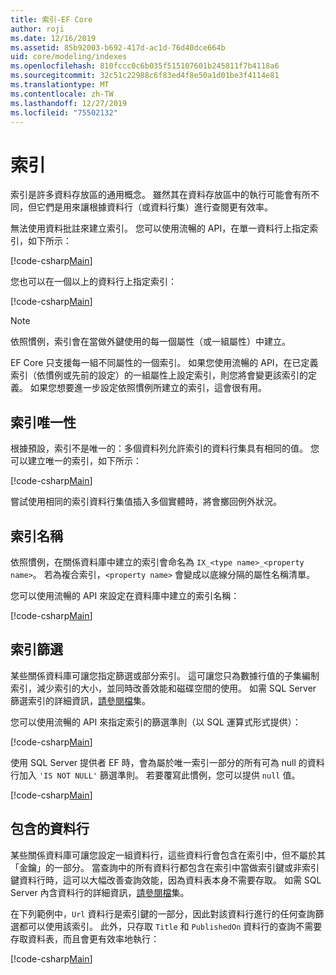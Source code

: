 ```yaml
---
title: 索引-EF Core
author: roji
ms.date: 12/16/2019
ms.assetid: 85b92003-b692-417d-ac1d-76d40dce664b
uid: core/modeling/indexes
ms.openlocfilehash: 810fccc0c6b035f515107601b245811f7b4118a6
ms.sourcegitcommit: 32c51c22988c6f83ed4f8e50a1d01be3f4114e81
ms.translationtype: MT
ms.contentlocale: zh-TW
ms.lasthandoff: 12/27/2019
ms.locfileid: "75502132"
---
```

# <a name="indexes"></a>索引

索引是許多資料存放區的通用概念。 雖然其在資料存放區中的執行可能會有所不同，但它們是用來讓根據資料行（或資料行集）進行查閱更有效率。

無法使用資料批註來建立索引。 您可以使用流暢的 API，在單一資料行上指定索引，如下所示：

[!code-csharp[Main](../../../samples/core/Modeling/FluentAPI/Index.cs?name=Index&highlight=4)]

您也可以在一個以上的資料行上指定索引：

[!code-csharp[Main](../../../samples/core/Modeling/FluentAPI/IndexComposite.cs?name=Composite&highlight=4)]

> [!NOTE]
> 依照慣例，索引會在當做外鍵使用的每一個屬性（或一組屬性）中建立。
>
> EF Core 只支援每一組不同屬性的一個索引。 如果您使用流暢的 API，在已定義索引（依慣例或先前的設定）的一組屬性上設定索引，則您將會變更該索引的定義。 如果您想要進一步設定依照慣例所建立的索引，這會很有用。

## <a name="index-uniqueness"></a>索引唯一性

根據預設，索引不是唯一的：多個資料列允許索引的資料行集具有相同的值。 您可以建立唯一的索引，如下所示：

[!code-csharp[Main](../../../samples/core/Modeling/FluentAPI/IndexUnique.cs?name=IndexUnique&highlight=5)]

嘗試使用相同的索引資料行集值插入多個實體時，將會擲回例外狀況。

## <a name="index-name"></a>索引名稱

依照慣例，在關係資料庫中建立的索引會命名為 `IX_<type name>_<property name>`。 若為複合索引，`<property name>` 會變成以底線分隔的屬性名稱清單。

您可以使用流暢的 API 來設定在資料庫中建立的索引名稱：

[!code-csharp[Main](../../../samples/core/Modeling/FluentAPI/IndexName.cs?name=IndexName&highlight=5)]

## <a name="index-filter"></a>索引篩選

某些關係資料庫可讓您指定篩選或部分索引。 這可讓您只為數據行值的子集編制索引，減少索引的大小，並同時改善效能和磁碟空間的使用。 如需 SQL Server 篩選索引的詳細資訊，[請參閱檔](https://docs.microsoft.com/sql/relational-databases/indexes/create-filtered-indexes)集。

您可以使用流暢的 API 來指定索引的篩選準則（以 SQL 運算式形式提供）：

[!code-csharp[Main](../../../samples/core/Modeling/FluentAPI/IndexFilter.cs?name=IndexFilter&highlight=5)]

使用 SQL Server 提供者 EF 時，會為屬於唯一索引一部分的所有可為 null 的資料行加入 `'IS NOT NULL'` 篩選準則。 若要覆寫此慣例，您可以提供 `null` 值。

[!code-csharp[Main](../../../samples/core/Modeling/FluentAPI/IndexNoFilter.cs?name=IndexNoFilter&highlight=6)]

## <a name="included-columns"></a>包含的資料行

某些關係資料庫可讓您設定一組資料行，這些資料行會包含在索引中，但不屬於其「金鑰」的一部分。 當查詢中的所有資料行都包含在索引中當做索引鍵或非索引鍵資料行時，這可以大幅改善查詢效能，因為資料表本身不需要存取。 如需 SQL Server 內含資料行的詳細資訊，[請參閱檔](https://docs.microsoft.com/sql/relational-databases/indexes/create-indexes-with-included-columns)集。

在下列範例中，`Url` 資料行是索引鍵的一部分，因此對該資料行進行的任何查詢篩選都可以使用該索引。 此外，只存取 `Title` 和 `PublishedOn` 資料行的查詢不需要存取資料表，而且會更有效率地執行：

[!code-csharp[Main](../../../samples/core/Modeling/FluentAPI/IndexInclude.cs?name=IndexInclude&highlight=5-9)]
